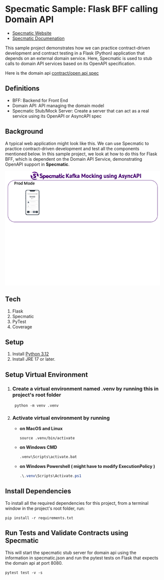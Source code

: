 
# Specmatic Sample: Flask BFF calling Domain API

* [Specmatic Website](https://specmatic.in)
* [Specmatic Documenation](https://specmatic.in/documentation.html)

This sample project demonstrates how we can practice contract-driven development and contract testing in a Flask (Python) application that depends on an external domain service. Here, Specmatic is used to stub calls to domain API services based on its OpenAPI specification.

Here is the domain api [contract/open api spec](https://github.com/znsio/specmatic-order-contracts/blob/main/in/specmatic/examples/store/api_order_v3.yaml)

## Definitions

* BFF: Backend for Front End
* Domain API: API managing the domain model
* Specmatic Stub/Mock Server: Create a server that can act as a real service using its OpenAPI or AsyncAPI spec

## Background

A typical web application might look like this. We can use Specmatic to practice contract-driven development and test all the components mentioned below. In this sample project, we look at how to do this for Flask BFF, which is dependent on the Domain API Service, demonstrating OpenAPI support in **Specmatic**.

![HTML client talks to client API which talks to backend API](assets/specmatic-order-bff-architecture.gif)

## Tech

1. Flask
2. Specmatic
3. PyTest
4. Coverage

## Setup

1. Install [Python 3.12](https://www.python.org/)
2. Install JRE 17 or later.

## Setup Virtual Environment

1. ### Create a virtual environment named **.venv** by running this in project's root folder

   ```shell
    python -m venv .venv
    ```

2. ### Activate virtual environment by running

   * **on MacOS and Linux**

      ```shell
      source .venv/bin/activate
      ```

   * **on Windows CMD**

     ```cmd
     .venv\Scripts\activate.bat
     ```

   * **on Windows Powershell ( might  have  to  modify ExecutionPolicy )**

     ```powershell
     .\.venv\Scripts\Activate.ps1
     ```

## Install Dependencies

To install all the required dependencies for this project, from a terminal window in the project's root folder, run:

```shell
pip install -r requirements.txt
```

## Run Tests and Validate Contracts using Specmatic

This will start the specmatic stub server for domain api using the information in specmatic.json and run the pytest tests on Flask that expects the domain api at port 8080.

```shell
pytest test -v -s
```
